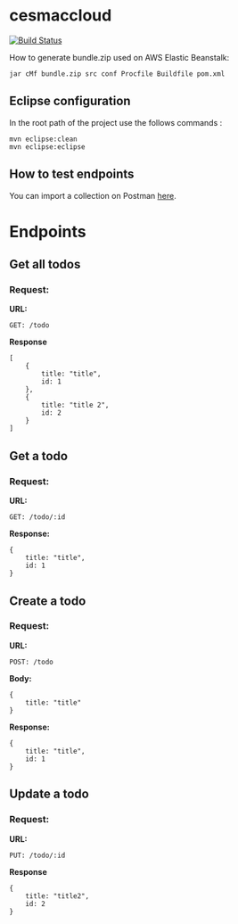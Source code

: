# cesmaccloud

[![Build Status](https://travis-ci.org/kaiobrito/cesmaccloud.svg?branch=master)](https://travis-ci.org/kaiobrito/cesmaccloud)

How to generate bundle.zip used on AWS Elastic Beanstalk:

```
jar cMf bundle.zip src conf Procfile Buildfile pom.xml

```


## Eclipse configuration

In the root path of the project use the follows commands :

```
mvn eclipse:clean
mvn eclipse:eclipse
```

## How to test endpoints

You can import a collection on Postman [here](https://www.getpostman.com/collections/1c595565ab9d4e6acf2d).



# Endpoints

## Get all todos

### Request:

**URL:**

```
GET: /todo
```

**Response**

```
[
	{
		title: "title",
		id: 1
	},
	{
		title: "title 2",
		id: 2
	}
]
```

## Get a todo

### Request:

**URL:**

```
GET: /todo/:id
```

**Response:**

```
{
	title: "title",
	id: 1
}
```


## Create a todo

### Request:

**URL:**

```
POST: /todo
```

**Body:**

```
{
	title: "title"
}
```

**Response:**

```
{
	title: "title",
	id: 1
}
```

## Update a todo

### Request:

**URL:**

```
PUT: /todo/:id
```

**Response**

```
{
	title: "title2",
	id: 2
}
```
